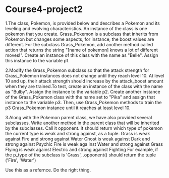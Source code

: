 # Course4-project2
1.The class, Pokemon, is provided below and describes a Pokemon and its leveling and evolving characteristics. An instance of the class is one pokemon that you create.
Grass_Pokemon is a subclass that inherits from Pokemon but changes some aspects, for instance, the boost values are different.
For the subclass Grass_Pokemon, add another method called action that returns the string "[name of pokemon] knows a lot of different moves!".
Create an instance of this class with the name as "Belle". Assign this instance to the variable p1.

2.Modify the Grass_Pokemon subclass so that the attack strength for Grass_Pokemon instances does not change until they reach level 10. At level 10 and up,
their attack strength should increase by the attack_boost amount when they are trained.To test, create an instance of the class with the name as "Bulby".
Assign the instance to the variable p2. Create another instance of the Grass_Pokemon class with the name set to "Pika" and assign that instance to the variable p3.
Then, use Grass_Pokemon methods to train the p3 Grass_Pokemon instance until it reaches at least level 10.

3.Along with the Pokemon parent class, we have also provided several subclasses. Write another method in the parent class that will be 
inherited by the subclasses. Call it opponent. It should return which type of pokemon the current type is weak and strong against, as 
a tuple.  Grass is weak against Fire and strong against Water  Ghost is weak against Dark and strong against Psychic  Fire is weak aga
inst Water and strong against Grass  Flying is weak against Electric and strong against Fighting  For example, if the p_type of the subclass
is 'Grass', .opponent() should return the tuple ('Fire', 'Water')

Use this as a refernce. Do the right thing. 
